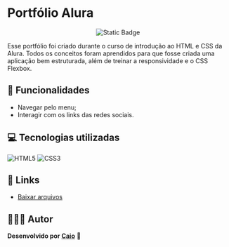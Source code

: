 # Portfólio Alura

<p align="center">
     <img loading="lazy" alt="Static Badge" src="https://img.shields.io/badge/Status-Conclu%C3%ADdo-blue?style=for-the-badge">
</p>

Esse portfólio foi criado durante o curso de introdução ao HTML e CSS da Alura. Todos os conceitos foram aprendidos para que fosse criada uma aplicação bem estruturada, além de treinar a responsividade e o CSS Flexbox.

## 🔨 Funcionalidades
- Navegar pelo menu;
- Interagir com os links das redes sociais.

## 💻 Tecnologias utilizadas
![HTML5](https://img.shields.io/badge/html5-%23E34F26.svg?style=for-the-badge&logo=html5&logoColor=white) ![CSS3](https://img.shields.io/badge/css3-%231572B6.svg?style=for-the-badge&logo=css3&logoColor=white)

## 🔗 Links
- [Baixar arquivos](https://github.com/caioikn/typemaster/portfolio-alura/main/portfolio-alura.zip)

## 🧑🏻‍💻 Autor
**Desenvolvido por [Caio](https://www.linkedin.com/in/caioikena/)** 💙
